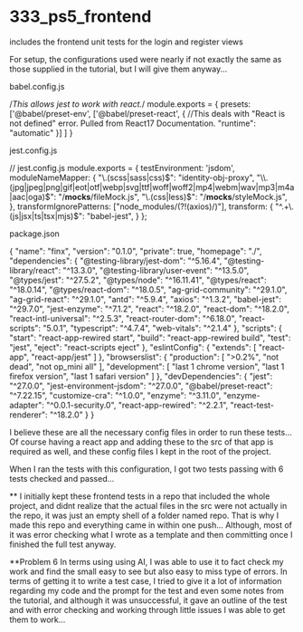 # 333_ps5_frontend
includes the frontend unit tests for the login and register views

For setup, the configurations used were nearly if not exactly the same as those supplied in the tutorial, but I will give them anyway...

babel.config.js

/*This allows jest to work with react.*/
module.exports = {
    presets: ['@babel/preset-env', ['@babel/preset-react', {
        //This deals with "React is not defined" error. Pulled from React17 Documentation.
        "runtime": "automatic"
    }]
    ]
}

jest.config.js

// jest.config.js
module.exports = {
  testEnvironment: 'jsdom',
  moduleNameMapper: {
    "\\.(scss|sass|css)$": "identity-obj-proxy",
    "\\.(jpg|jpeg|png|gif|eot|otf|webp|svg|ttf|woff|woff2|mp4|webm|wav|mp3|m4a|aac|oga)$":
      "<rootDir>/__mocks__/fileMock.js",
    "\\.(css|less)$": "<rootDir>/__mocks__/styleMock.js",
  },
  transformIgnorePatterns: ["node_modules/(?!(axios)/)"],
  transform: {
    "^.+\\.(js|jsx|ts|tsx|mjs)$": "babel-jest",
  }
};

package.json

{
  "name": "finx",
  "version": "0.1.0",
  "private": true,
  "homepage": "./",
  "dependencies": {
    "@testing-library/jest-dom": "^5.16.4",
    "@testing-library/react": "^13.3.0",
    "@testing-library/user-event": "^13.5.0",
    "@types/jest": "^27.5.2",
    "@types/node": "^16.11.41",
    "@types/react": "^18.0.14",
    "@types/react-dom": "^18.0.5",
    "ag-grid-community": "^29.1.0",
    "ag-grid-react": "^29.1.0",
    "antd": "^5.9.4",
    "axios": "^1.3.2",
    "babel-jest": "^29.7.0",
    "jest-enzyme": "^7.1.2",
    "react": "^18.2.0",
    "react-dom": "^18.2.0",
    "react-intl-universal": "^2.5.3",
    "react-router-dom": "^6.18.0",
    "react-scripts": "5.0.1",
    "typescript": "^4.7.4",
    "web-vitals": "^2.1.4"
  },
  "scripts": {
    "start": "react-app-rewired start",
    "build": "react-app-rewired build",
    "test": "jest",
    "eject": "react-scripts eject"
  },
  "eslintConfig": {
    "extends": [
      "react-app",
      "react-app/jest"
    ]
  },
  "browserslist": {
    "production": [
      ">0.2%",
      "not dead",
      "not op_mini all"
    ],
    "development": [
      "last 1 chrome version",
      "last 1 firefox version",
      "last 1 safari version"
    ]
  },
  "devDependencies": {
    "jest": "^27.0.0",
    "jest-environment-jsdom": "^27.0.0",
    "@babel/preset-react": "^7.22.15",
    "customize-cra": "^1.0.0",
    "enzyme": "^3.11.0",
    "enzyme-adapter": "^0.0.1-security.0",
    "react-app-rewired": "^2.2.1",
    "react-test-renderer": "^18.2.0"
  }
}

I believe these are all the necessary config files in order to run these tests... Of course having a react app and adding these to the src of that app is required as well, and these config files I kept in the root of the project.

When I ran the tests with this configuration, I got two tests passing with 6 tests checked and passed...

** I initially kept these frontend tests in a repo that included the whole project, and didnt realize that the actual files in the src were not actually in the repo, it was just an empty shell of a folder named repo. That is why I made this repo and everything came in within one push... Although, most of it was error checking what I wrote as a template and then committing once I finished the full test anyway.

**Problem 6 
In terms using using AI, I was able to use it to fact check my work and find the small easy to see but also easy to miss type of errors. In terms of getting it to write a test case, I tried to give it a lot of information regarding my code and the prompt for the test and even some notes from the tutorial, and although it was unsuccessful, it gave an outline of the test and with error checking and working through little issues I was able to get them to work...
